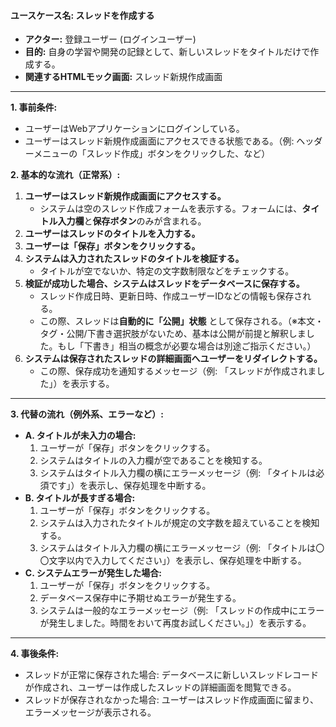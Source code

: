 #### ユースケース名: スレッドを作成する

* **アクター:** 登録ユーザー (ログインユーザー)
* **目的:** 自身の学習や開発の記録として、新しいスレッドをタイトルだけで作成する。
* **関連するHTMLモック画面:** スレッド新規作成画面

---

**1. 事前条件:**

* ユーザーはWebアプリケーションにログインしている。
* ユーザーはスレッド新規作成画面にアクセスできる状態である。（例: ヘッダーメニューの「スレッド作成」ボタンをクリックした、など）

**2. 基本的な流れ（正常系）:**

1. **ユーザーはスレッド新規作成画面にアクセスする。**
    * システムは空のスレッド作成フォームを表示する。フォームには、**タイトル入力欄**と**保存ボタン**のみが含まれる。
2. **ユーザーはスレッドのタイトルを入力する。**
3. **ユーザーは「保存」ボタンをクリックする。**
4. **システムは入力されたスレッドのタイトルを検証する。**
    * タイトルが空でないか、特定の文字数制限などをチェックする。
5. **検証が成功した場合、システムはスレッドをデータベースに保存する。**
    * スレッド作成日時、更新日時、作成ユーザーIDなどの情報も保存される。
    * この際、スレッドは**自動的に「公開」状態**
      として保存される。（※本文・タグ・公開/下書き選択肢がないため、基本は公開が前提と解釈しました。もし「下書き」相当の概念が必要な場合は別途ご指示ください。）
6. **システムは保存されたスレッドの詳細画面へユーザーをリダイレクトする。**
    * この際、保存成功を通知するメッセージ（例: 「スレッドが作成されました」）を表示する。

---

**3. 代替の流れ（例外系、エラーなど）:**

* **A. タイトルが未入力の場合:**
    1. ユーザーが「保存」ボタンをクリックする。
    2. システムはタイトルの入力欄が空であることを検知する。
    3. システムはタイトル入力欄の横にエラーメッセージ（例: 「タイトルは必須です」）を表示し、保存処理を中断する。
* **B. タイトルが長すぎる場合:**
    1. ユーザーが「保存」ボタンをクリックする。
    2. システムは入力されたタイトルが規定の文字数を超えていることを検知する。
    3. システムはタイトル入力欄の横にエラーメッセージ（例: 「タイトルは〇〇文字以内で入力してください」）を表示し、保存処理を中断する。
* **C. システムエラーが発生した場合:**
    1. ユーザーが「保存」ボタンをクリックする。
    2. データベース保存中に予期せぬエラーが発生する。
    3. システムは一般的なエラーメッセージ（例: 「スレッドの作成中にエラーが発生しました。時間をおいて再度お試しください。」）を表示する。

---

**4. 事後条件:**

* スレッドが正常に保存された場合: データベースに新しいスレッドレコードが作成され、ユーザーは作成したスレッドの詳細画面を閲覧できる。
* スレッドが保存されなかった場合: ユーザーはスレッド作成画面に留まり、エラーメッセージが表示される。

